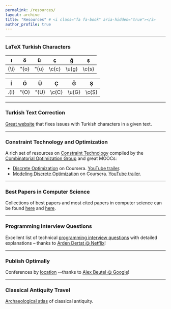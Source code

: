 ```yaml
---
permalink: /resources/
layout: archive
title: "Resources" # <i class="fa fa-book" aria-hidden="true"></i> 
author_profile: true
---
```


---

### LaTeX Turkish Characters 


|    ı  |  ö    | ü     |   ç   |   ğ    |  ş    |
| ---- | ---- | ---- | ---- | ---- | ---- |
|   {\i} | \"{o} |   \"{u}     | \c{c}     |  \u{g}     |  \c{s}  |




|   İ  |  Ö   | Ü    |   Ç   |   Ğ   |  Ş   |
| ---- | ---- | ---- | ---- | ---- | ---- |
| \.{I} | \"{O} |  \"{U} | \c{C} | \u{G} |  \c{S}  |

---

### Turkish Text Correction 

[Great website](http://www.deasciifier.com/) that fixes issues with Turkish characters in a given text. 


---
### Constraint Technology and Optimization

A rich set of resources on [Constraint Technology](http://www.it.uu.se/research/group/astra/resources/constraint) compiled by the [Combinatorial Optimization Group](http://www.it.uu.se/research/group/astra/) and great MOOCs:
* [Discrete Optimization](https://www.coursera.org/course/optimization) on Coursera. [YouTube trailer](https://www.youtube.com/watch?v=Y2Cv_cdKo0A). 
* [Modeling Discrete Optimization](https://www.coursera.org/course/modelingoptimization) on Coursera. [YouTube trailer](https://www.youtube.com/watch?v=mN-XvxgeDhc).


---

### Best Papers in Computer Science


Collections of best papers and most cited papers in computer science can be found [here](http://jeffhuang.com/best_paper_awards.html) and [here](https://aminer.org/bestpaper).

---

### Programming Interview Questions

Excellent list of technical [programming interview questions](http://www.ardendertat.com/2012/01/09/programming-interview-questions/) with detailed explanations – thanks to [Arden Dertat @ Netflix](http://www.ardendertat.com/)! 

------

### Publish Optimally

Conferences by [location](http://gradutrip.com/) --thanks to [Alex Beutel @ Google](http://alexbeutel.com/)!

------

### Classical Antiquity Travel

[Archaeological atlas](http://vici.org/) of classical antiquity.


